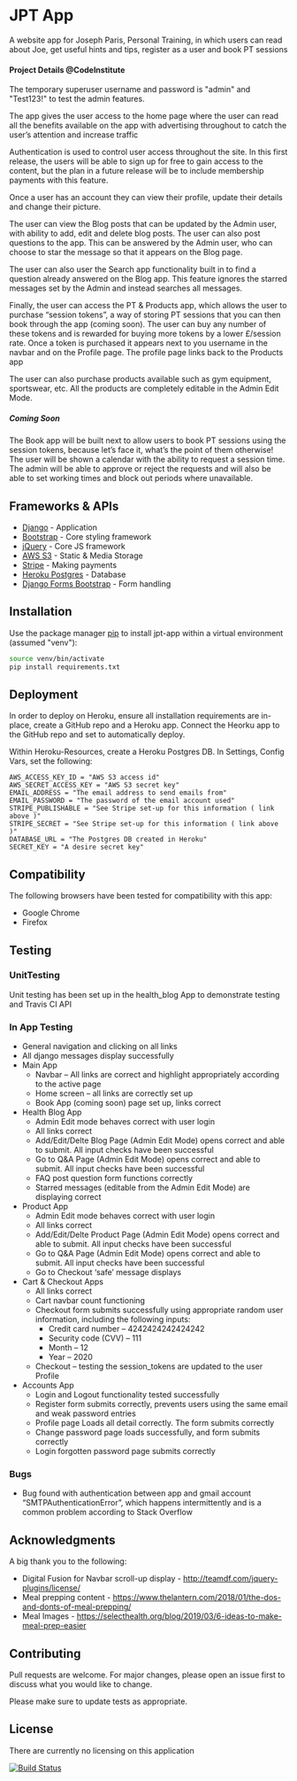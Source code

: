 # JPT App

A website app for Joseph Paris, Personal Training, in which users can read about Joe, get useful hints and tips, register as a user and book PT sessions

#### Project Details @CodeInstitute
The temporary superuser username and password is "admin" and "Test123!" to test the admin features.

The app gives the user access to the home page where the user can read all the benefits available on the app with advertising throughout to catch the user’s attention and increase traffic

Authentication is used to control user access throughout the site. In this first release, the users will be able to sign up for free to gain access to the content, but the plan in a future release will be to include membership payments with this feature.

Once a user has an account they can view their profile, update their details and change their picture.

The user can view the Blog posts that can be updated by the Admin user, with ability to add, edit and delete blog posts. The user can also post questions to the app. This can be answered by the Admin user, who can choose to star the message so that it appears on the Blog page. 

The user can also user the Search app functionality built in to find a question already answered on the Blog app. This feature ignores the starred messages set by the Admin and instead searches all messages.

Finally, the user can access the PT & Products app, which allows the user to purchase “session tokens”, a way of storing PT sessions that you can then book through the app (coming soon). The user can buy any number of these tokens and is rewarded for buying more tokens by a lower £/session rate. Once a token is purchased it appears next to you username in the navbar and on the Profile page. The profile page links back to the Products app

The user can also purchase products available such as gym equipment, sportswear, etc. All the products are completely editable in the Admin Edit Mode.

##### Coming Soon
The Book app will be built next to allow users to book PT sessions using the session tokens, because let’s face it, what’s the point of them otherwise! The user will be shown a calendar with the ability to request a session time. The admin will be able to approve or reject the requests and will also be able to set working times and block out periods where unavailable.

## Frameworks & APIs
- [Django](https://www.djangoproject.com/) - Application
- [Bootstrap](https://getbootstrap.com/) - Core styling framework
- [jQuery](https://cdnjs.cloudflare.com/ajax/libs/jquery/3.2.1/jquery.min.js) - Core JS framework
- [AWS S3](https://aws.amazon.com/s3/) - Static & Media Storage
- [Stripe](https://stripe.com/gb) - Making payments
- [Heroku Postgres](https://dashboard.heroku.com/) - Database
- [Django Forms Bootstrap](https://pypi.org/project/django-forms-bootstrap//) - Form handling

## Installation
Use the package manager [pip](https://pip.pypa.io/en/stable/) to install jpt-app within a virtual environment (assumed "venv"):

```bash
source venv/bin/activate
pip install requirements.txt
```


## Deployment
In order to deploy on Heroku, ensure all installation requirements are in-place, create a  GitHub repo and a Heroku app. Connect the Heorku app to the GitHub repo and set to automatically deploy. 

Within Heroku-Resources, create a Heroku Postgres DB. In Settings, Config Vars, set the following:

```
AWS_ACCESS_KEY_ID = "AWS S3 access id"
AWS_SECRET_ACCESS_KEY = "AWS S3 secret key"
EMAIL_ADDRESS = "The email address to send emails from"
EMAIL_PASSWORD = "The password of the email account used"
STRIPE_PUBLISHABLE = "See Stripe set-up for this information ( link above )"
STRIPE_SECRET = "See Stripe set-up for this information ( link above )"
DATABASE_URL = "The Postgres DB created in Heroku"
SECRET_KEY = "A desire secret key"
```
## Compatibility
The following browsers have been tested for compatibility with this app:

- Google Chrome
- Firefox

## Testing

### UnitTesting
Unit testing has been set up in the health_blog App to demonstrate testing and Travis CI API

### In App Testing
- General navigation and clicking on all links
- All django messages display successfully
- Main App
    - Navbar – All links are correct and highlight appropriately according to the active page
    - Home screen – all links are correctly set up
    - Book App (coming soon) page set up, links correct
- Health Blog App
    - Admin Edit mode behaves correct with user login
    - All links correct
    - Add/Edit/Delte Blog Page (Admin Edit Mode) opens correct and able to submit. All input checks have been successful
    - Go to Q&A Page (Admin Edit Mode) opens correct and able to submit. All input checks have been successful
    - FAQ post question form functions correctly
    - Starred messages (editable from the Admin Edit Mode) are displaying correct
- Product App
    - Admin Edit mode behaves correct with user login
    - All links correct
    - Add/Edit/Delte Product Page (Admin Edit Mode) opens correct and able to submit. All input checks have been successful
    - Go to Q&A Page (Admin Edit Mode) opens correct and able to submit. All input checks have been successful
    - Go to Checkout ‘safe’ message displays
- Cart & Checkout Apps
    - All links correct
    - Cart navbar count functioning
    - Checkout form submits successfully using appropriate random user information, including the following inputs:
        - Credit card number – 4242424242424242
        - Security code (CVV) – 111
        - Month – 12
        - Year – 2020
    - Checkout – testing the session_tokens are updated to the user Profile
- Accounts App
    - Login and Logout functionality tested successfully
    - Register form submits correctly, prevents users using the same email and weak password entries
    - Profile page Loads all detail correctly. The form submits correctly
    - Change password page loads successfully, and form submits correctly
    - Login forgotten password page submits correctly

### Bugs

- Bug found with authentication between app and gmail account “SMTPAuthenticationError”, which happens intermittently and is a common problem according to Stack Overflow

## Acknowledgments
A big thank you to the following:
- Digital Fusion for Navbar scroll-up display - http://teamdf.com/jquery-plugins/license/
- Meal prepping content - https://www.thelantern.com/2018/01/the-dos-and-donts-of-meal-prepping/
- Meal Images - https://selecthealth.org/blog/2019/03/6-ideas-to-make-meal-prep-easier

## Contributing
Pull requests are welcome. For major changes, please open an issue first to discuss what you would like to change.

Please make sure to update tests as appropriate.

## License
There are currently no licensing on this application


[![Build Status](https://travis-ci.com/jamesgreen21/jpt-app.svg?branch=master)](https://travis-ci.com/jamesgreen21/jpt-app)